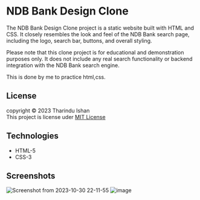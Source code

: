 # NDB Bank Design Clone

The NDB Bank Design Clone project is a static website built with HTML and CSS. It closely resembles the look and feel of the NDB Bank search page, including the logo, search bar, buttons, and overall styling.

Please note that this clone project is for educational and demonstration purposes only. It does not include any real search functionality or backend integration with the NDB Bank search engine.

This is done by me to practice html,css.

## License
copyright &copy; 2023 Tharindu Ishan <br>
This project is license uder [MIT License](License.txt)

## Technologies

- HTML-5 
- CSS-3 

## Screenshots
![Screenshot from 2023-10-30 22-11-55](https://github.com/Tharindu-Ishan/NDB-bank-website-design-clone/assets/140793481/834b9b2e-7556-487c-950b-936e5dc58c32)
![image](https://github.com/Tharindu-Ishan/NDB-bank-website-design-clone/assets/140793481/8976b1f1-c45a-444a-b2d9-385d1fdad2a0)

